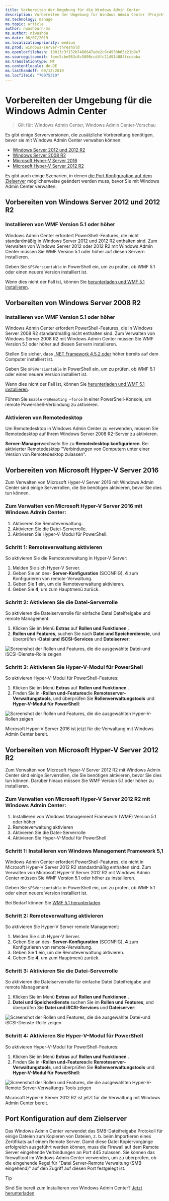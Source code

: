 ```yaml
---
title: Vorbereiten der Umgebung für die Windows Admin Center
description: Vorbereiten der Umgebung für Windows Admin Center (Projekt Honolulu)
ms.technology: manage
ms.topic: article
author: nwashburn-ms
ms.author: niwashbu
ms.date: 06/07/2019
ms.localizationpriority: medium
ms.prod: windows-server-threshold
ms.openlocfilehash: 19013c3f132b7486647ade2c9c4950b65c21b8e7
ms.sourcegitcommit: feec5cbe983c8c5800ccd4fc214914084fcceaba
ms.translationtype: MT
ms.contentlocale: de-DE
ms.lasthandoff: 09/13/2019
ms.locfileid: "70975319"
---
```

# <a name="prepare-your-environment-for-windows-admin-center"></a>Vorbereiten der Umgebung für die Windows Admin Center

> Gilt für: Windows Admin Center, Windows Admin Center-Vorschau

Es gibt einige Serverversionen, die zusätzliche Vorbereitung benötigen, bevor sie mit Windows Admin Center verwalten können:

- [Windows Server 2012 und 2012 R2](#prepare-windows-server-2012-and-2012-r2)
- [Windows Server 2008 R2](#prepare-windows-server-2008-r2)
- [Microsoft Hyper-V Server 2016](#prepare-microsoft-hyper-v-server-2016)
- [Microsoft Hyper-V Server 2012 R2](#prepare-microsoft-hyper-v-server-2012-r2)

Es gibt auch einige Szenarien, in denen [die Port Konfiguration auf dem Zielserver](#port-configuration-on-the-target-server) möglicherweise geändert werden muss, bevor Sie mit Windows Admin Center verwalten.

## <a name="prepare-windows-server-2012-and-2012-r2"></a>Vorbereiten von Windows Server 2012 und 2012 R2

### <a name="install-wmf-version-51-or-higher"></a>Installieren von WMF Version 5.1 oder höher

Windows Admin Center erfordert PowerShell-Features, die nicht standardmäßig in Windows Server 2012 und 2012 R2 enthalten sind. Zum Verwalten von Windows Server 2012 oder 2012 R2 mit Windows Admin Center müssen Sie WMF Version 5.1 oder höher auf diesen Servern installieren.

Geben Sie `$PSVersiontable` in PowerShell ein, um zu prüfen, ob WMF 5.1 oder einen neuere Version installiert ist.

Wenn dies nicht der Fall ist, können Sie [herunterladen und WMF 5.1 installieren](https://docs.microsoft.com/powershell/wmf/setup/install-configure).

## <a name="prepare-windows-server-2008-r2"></a>Vorbereiten von Windows Server 2008 R2

### <a name="install-wmf-version-51-or-higher"></a>Installieren von WMF Version 5.1 oder höher

Windows Admin Center erfordert PowerShell-Features, die in Windows Server 2008 R2 standardmäßig nicht enthalten sind. Zum Verwalten von Windows Server 2008 R2 mit Windows Admin Center müssen Sie WMF Version 5.1 oder höher auf diesen Servern installieren. 

Stellen Sie sicher, dass [.NET Framework 4.5.2 oder](https://docs.microsoft.com/dotnet/framework/install/on-windows-7) höher bereits auf dem Computer installiert ist.

Geben Sie `$PSVersiontable` in PowerShell ein, um zu prüfen, ob WMF 5.1 oder einen neuere Version installiert ist.

Wenn dies nicht der Fall ist, können Sie [herunterladen und WMF 5.1 installieren](https://docs.microsoft.com/powershell/wmf/setup/install-configure).

Führen Sie `Enable-PSRemoting –force` in einer PowerShell-Konsole, um remote Powershell-Verbindung zu aktivieren. 

### <a name="enable-remote-desktop"></a>Aktivieren von Remotedesktop

Um Remotedesktop in Windows Admin Center zu verwenden, müssen Sie Remotedesktop auf Ihrem Windows Server 2008 R2-Server zu aktivieren.

**Server-Manager**wechseln Sie zu **Remotedesktop konfigurieren**. Bei aktivierter Remotedesktop "Verbindungen von Computern unter einer Version von Remotedesktop zulassen".

## <a name="prepare-microsoft-hyper-v-server-2016"></a>Vorbereiten von Microsoft Hyper-V Server 2016

Zum Verwalten von Microsoft Hyper-V Server 2016 mit Windows Admin Center sind einige Serverrollen, die Sie benötigen aktivieren, bevor Sie dies tun können.

### <a name="to-manage-microsoft-hyper-v-server-2016-with-windows-admin-center"></a>Zum Verwalten von Microsoft Hyper-V Server 2016 mit Windows Admin Center:

1. Aktivieren Sie Remoteverwaltung.
2. Aktivieren Sie die Datei-Serverrolle.
3. Aktivieren Sie Hyper-V-Modul für PowerShell.

### <a name="step-1-enable-remote-management"></a>**Schritt 1:** Remoteverwaltung aktivieren

So aktivieren Sie die Remoteverwaltung in Hyper-V Server:

1. Melden Sie sich Hyper-V Server.
2. Geben Sie an des- **Server-Konfiguration** (SCONFIG), **4** zum Konfigurieren von remote-Verwaltung.
3. Geben Sie **1** ein, um die Remoteverwaltung aktivieren.
4. Geben Sie **4**, um zum Hauptmenü zurück.

### <a name="step-2-enable-file-server-role"></a>**Schritt 2:** Aktivieren Sie die Datei-Serverrolle

So aktivieren die Dateiserverrolle für einfache Datei Dateifreigabe und remote Management:

1. Klicken Sie im Menü **Extras** auf **Rollen und Funktionen** .
2. **Rollen und Features**, suchen Sie nach **Datei und Speicherdienste**, und überprüfen **-Datei und iSCSI-Services** und **Dateiserver**:

![Screenshot der Rollen und Features, die die ausgewählte Datei-und iSCSI-Dienste-Rolle zeigen](../media/prepare-environment/c6c30b812d96afcc1edcdb6f52f0e13c.png)

### <a name="step-3-enable-hyper-v-module-for-powershell"></a>**Schritt 3:** Aktivieren Sie Hyper-V-Modul für PowerShell

So aktivieren Hyper-V-Modul für PowerShell-Features:

1. Klicken Sie im Menü **Extras** auf **Rollen und Funktionen** .
2. Finden Sie in **-Rollen und-Features**die **Remoteserver-Verwaltungstools**, und überprüfen Sie **Rollenverwaltungstools** und **Hyper-V-Modul für PowerShell**:

![Screenshot der Rollen und Features, die die ausgewählten Hyper-V-Rollen zeigen](../media/prepare-environment/7ab0999602b7083733525bd0c1ba2747.png)

Microsoft Hyper-V Server 2016 ist jetzt für die Verwaltung mit Windows Admin Center bereit.

## <a name="prepare-microsoft-hyper-v-server-2012-r2"></a>Vorbereiten von Microsoft Hyper-V Server 2012 R2

Zum Verwalten von Microsoft Hyper-V Server 2012 R2 mit Windows Admin Center sind einige Serverrollen, die Sie benötigen aktivieren, bevor Sie dies tun können.  Darüber hinaus müssen Sie WMF Version 5.1 oder höher zu installieren.

### <a name="to-manage-microsoft-hyper-v-server-2012-r2-with-windows-admin-center"></a>Zum Verwalten von Microsoft Hyper-V Server 2012 R2 mit Windows Admin Center:

1. Installieren von Windows Management Framework (WMF) Version 5.1 oder höher
2. Remoteverwaltung aktivieren
3. Aktivieren Sie die Datei-Serverrolle
4. Aktivieren Sie Hyper-V-Modul für PowerShell

### <a name="step-1-install-windows-management-framework-51"></a>Schritt 1: Installieren von Windows Management Framework 5,1

Windows Admin Center erfordert PowerShell-Features, die nicht in Microsoft Hyper-V Server 2012 R2 standardmäßig enthalten sind. Zum Verwalten von Microsoft Hyper-V Server 2012 R2 mit Windows Admin Center müssen Sie WMF Version 5.1 oder höher zu installieren.

Geben Sie `$PSVersiontable` in PowerShell ein, um zu prüfen, ob WMF 5.1 oder einen neuere Version installiert ist. 

Bei Bedarf können Sie [WMF 5.1 herunterladen](https://docs.microsoft.com/powershell/wmf/setup/install-configure).

### <a name="step-2-enable-remote-management"></a>Schritt 2: Remoteverwaltung aktivieren

So aktivieren Sie Hyper-V Server remote Management:

1. Melden Sie sich Hyper-V Server.
2. Geben Sie an des- **Server-Konfiguration** (SCONFIG), **4** zum Konfigurieren von remote-Verwaltung.
3. Geben Sie **1** ein, um die Remoteverwaltung aktivieren.
4. Geben Sie **4**, um zum Hauptmenü zurück.

### <a name="step-3-enable-file-server-role"></a>Schritt 3: Aktivieren Sie die Datei-Serverrolle

So aktivieren die Dateiserverrolle für einfache Datei Dateifreigabe und remote Management:

1. Klicken Sie im Menü **Extras** auf **Rollen und Funktionen** .
2. **Datei und Speicherdienste** suchen Sie im **Rollen und Features**, und überprüfen Sie **Datei und iSCSI-Services** und **Dateiserver**:

![Screenshot der Rollen und Features, die die ausgewählte Datei-und iSCSI-Dienste-Rolle zeigen](../media/prepare-environment/c6c30b812d96afcc1edcdb6f52f0e13c.png)

### <a name="step-4-enable-hyper-v-module-for-powershell"></a>Schritt 4: Aktivieren Sie Hyper-V-Modul für PowerShell

So aktivieren Hyper-V-Modul für PowerShell-Features:

1. Klicken Sie im Menü **Extras** auf **Rollen und Funktionen** .
2. Finden Sie in **-Rollen und-Features**die **Remoteserver-Verwaltungstools**, und überprüfen Sie **Rollenverwaltungstools** und **Hyper-V-Modul für PowerShell**:

![Screenshot der Rollen und Features, die die ausgewählten Hyper-V-Remote Server-Verwaltungs Tools zeigen](../media/prepare-environment/7ab0999602b7083733525bd0c1ba2747.png)

Microsoft Hyper-V Server 2012 R2 ist jetzt für die Verwaltung mit Windows Admin Center bereit.

## <a name="port-configuration-on-the-target-server"></a>Port Konfiguration auf dem Zielserver

Das Windows Admin Center verwendet das SMB-Dateifreigabe Protokoll für einige Dateien zum Kopieren von Dateien, z. b. beim Importieren eines Zertifikats auf einem Remote Server. Damit diese Datei Kopiervorgänge erfolgreich ausgeführt werden können, muss die Firewall auf dem Remote Server eingehende Verbindungen an Port 445 zulassen.  Sie können das firewalltool im Windows Admin Center verwenden, um zu überprüfen, ob die eingehende Regel für "Datei Server-Remote Verwaltung (SMB eingehend)" auf den Zugriff auf diesen Port festgelegt ist.

> [!Tip]
> Sind Sie bereit zum Installieren von Windows Admin Center? [Jetzt herunterladen](https://docs.microsoft.com/windows-server/manage/windows-admin-center/understand/windows-admin-center#download-now)
